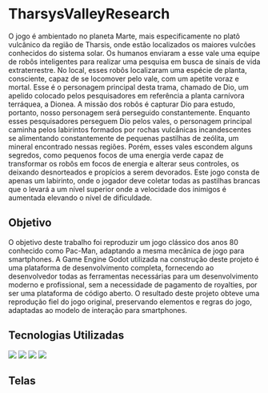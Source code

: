 # TharsysValleyResearch

O jogo é ambientado no planeta Marte, mais especificamente no platô vulcânico da
região de Tharsis, onde estão localizados os maiores vulcões conhecidos do sistema solar. 
Os humanos enviaram a esse vale uma equipe de robôs inteligentes para realizar uma pesquisa
em busca de sinais de vida extraterrestre. No local, esses robôs localizaram uma espécie de
planta, consciente, capaz de se locomover pelo vale, com um apetite voraz e mortal. 
Esse é o personagem principal desta trama, chamado de Dio, um apelido colocado pelos pesquisadores
em referência a planta carnívora terráquea, a Dionea.
A missão dos robôs é capturar Dio para estudo, portanto, nosso personagem será
perseguido constantemente. Enquanto esses pesquisadores perseguem Dio pelos vales, o
personagem principal caminha pelos labirintos formados por rochas vulcânicas
incandescentes se alimentando constantemente de pequenas pastilhas de zeólita, um mineral
encontrado nessas regiões. Porém, esses vales escondem alguns segredos, como pequenos
focos de uma energia verde capaz de transformar os robôs em focos de energia e alterar seus
controles, os deixando desnorteados e propícios a serem devorados.
Este jogo consta de apenas um labirinto, onde o jogador deve coletar todas as pastilhas
brancas que o levará a um nível superior onde a velocidade dos inimigos é aumentada
elevando o nível de dificuldade.


## Objetivo
O objetivo deste trabalho foi reproduzir um jogo clássico dos anos 80 conhecido como Pac-Man, adaptando a
mesma mecânica de jogo para smartphones. A Game Engine Godot utilizada na construção
deste projeto é uma plataforma de desenvolvimento completa, fornecendo ao desenvolvedor
todas as ferramentas necessárias para um desenvolvimento moderno e profissional, sem a
necessidade de pagamento de royalties, por ser uma plataforma de código aberto. O resultado
deste projeto obteve uma reprodução fiel do jogo original, preservando elementos e regras do
jogo, adaptadas ao modelo de interação para smartphones.

## Tecnologias Utilizadas

[<img src="https://img.shields.io/badge/Godot-478CBF?style=for-the-badge&logo=GodotEngine&logoColor=white" />](https://godotengine.org/)
[<img src="https://img.shields.io/badge/Godot-478CBF?style=for-the-badge&logo=GodotEngine&logoColor=white" />](https://docs.godotengine.org/pt-br/4.x/tutorials/scripting/gdscript/gdscript_basics.html)
[<img src="https://img.shields.io/badge/gimp-5C5543?style=for-the-badge&logo=gimp&logoColor=white" />](https://www.gimp.org/)
[<img src="https://img.shields.io/badge/Android_Studio-3DDC84?style=for-the-badge&logo=android-studio&logoColor=white" />](https://developer.android.com/?hl=pt-br)

## Telas

